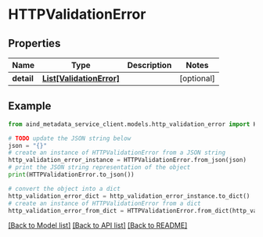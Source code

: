 # HTTPValidationError


## Properties

Name | Type | Description | Notes
------------ | ------------- | ------------- | -------------
**detail** | [**List[ValidationError]**](ValidationError.md) |  | [optional] 

## Example

```python
from aind_metadata_service_client.models.http_validation_error import HTTPValidationError

# TODO update the JSON string below
json = "{}"
# create an instance of HTTPValidationError from a JSON string
http_validation_error_instance = HTTPValidationError.from_json(json)
# print the JSON string representation of the object
print(HTTPValidationError.to_json())

# convert the object into a dict
http_validation_error_dict = http_validation_error_instance.to_dict()
# create an instance of HTTPValidationError from a dict
http_validation_error_from_dict = HTTPValidationError.from_dict(http_validation_error_dict)
```
[[Back to Model list]](../README.md#documentation-for-models) [[Back to API list]](../README.md#documentation-for-api-endpoints) [[Back to README]](../README.md)



